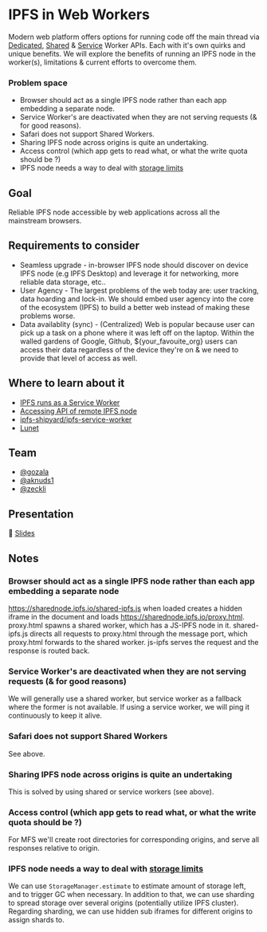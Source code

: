 # IPFS in Web Workers

Modern web platform offers options for running code off the main thread via [Dedicated](https://developer.mozilla.org/en-US/docs/Web/API/Web_Workers_API), [Shared](https://developer.mozilla.org/en-US/docs/Web/API/SharedWorker) & [Service](https://developer.mozilla.org/en-US/docs/Web/API/ServiceWorker) Worker APIs. Each with it's own quirks and unique benefits. We will explore the benefits of running an IPFS node in the worker(s), limitations & current efforts to overcome them.

### Problem space

- Browser should act as a single IPFS node rather than each app embedding a separate node.
- Service Worker's are deactivated when they are not serving requests (& for good reasons).
- Safari does not support Shared Workers.
- Sharing IPFS node across origins is quite an undertaking.
- Access control (which app gets to read what, or what the write quota should be ?)
- IPFS node needs a way to deal with [storage limits](https://developer.mozilla.org/en-US/docs/Web/API/IndexedDB_API/Browser_storage_limits_and_eviction_criteria#Storage_limits)

## Goal

Reliable IPFS node accessible by web applications across all the mainstream browsers.

## Requirements to consider

- Seamless upgrade - in-browser IPFS node should discover on device IPFS node (e.g IPFS Desktop) and leverage it for networking, more reliable data storage, etc..
- User Agency - The largest problems of the web today are: user tracking, data hoarding and lock-in. We should embed user agency into the core of the ecosystem (IPFS) to build a better web instead of making these problems worse.
- Data availablity (sync) - (Centralized) Web is popular because user can pick up a task on a phone where it was left off on the laptop. Within the walled gardens of Google, Github, ${your_favouite_org} users can access their data regardless of the device they're on & we need to provide that level of access as well.


## Where to learn about it

- [IPFS runs as a Service Worker](https://github.com/ipfs/in-web-browsers/issues/55)
- [Accessing API of remote IPFS node](https://github.com/ipfs/in-web-browsers/issues/137)
- [ipfs-shipyard/ipfs-service-worker](https://github.com/ipfs-shipyard/ipfs-service-worker)
- [Lunet](https://github.com/gozala/lunet)

## Team

* [@gozala](https://github.com/gozala)
* [@aknuds1](https://github.com/aknuds1)
* [@zeckli](https://github.com/zeckli)

## Presentation

🎤 [Slides](https://docs.google.com/presentation/d/105KwT6ZmcneywGnvUyww5y-u_GHSY0FFQ0yIXZQf7Y0/edit#slide=id.g5c6a5171f6_0_276)

## Notes

### Browser should act as a single IPFS node rather than each app embedding a separate node
https://sharednode.ipfs.io/shared-ipfs.js when loaded creates a hidden iframe in the document and loads https://sharednode.ipfs.io/proxy.html. proxy.html spawns a shared worker, which has a JS-IPFS node in it. shared-ipfs.js directs all requests to proxy.html through the message port, which proxy.html forwards to the shared worker. js-ipfs serves the request and the response is routed back.

### Service Worker's are deactivated when they are not serving requests (& for good reasons)
We will generally use a shared worker, but service worker as a fallback where the former is not available. If using a service worker, we will ping it continuously to keep it alive.

### Safari does not support Shared Workers
See above.

### Sharing IPFS node across origins is quite an undertaking
This is solved by using shared or service workers (see above).

### Access control (which app gets to read what, or what the write quota should be ?)
For MFS we'll create root directories for corresponding origins, and serve all responses relative to origin.

### IPFS node needs a way to deal with [storage limits](https://developer.mozilla.org/en-US/docs/Web/API/IndexedDB_API/Browser_storage_limits_and_eviction_criteria#Storage_limits)
We can use `StorageManager.estimate` to estimate amount of storage left, and to trigger GC when necessary. In addition to that, we can use sharding to spread storage over several origins (potentially utilize IPFS cluster). Regarding sharding, we can use hidden sub iframes for different origins to assign shards to.
